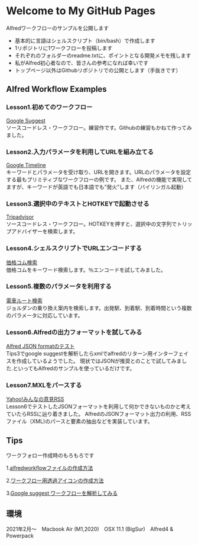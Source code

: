 # Welcome to My GitHub Pages

Alfredワークフローのサンプルを公開します
- 基本的に言語はシェルスクリプト（bin/bash）で作成します
- 1リポジトリに1ワークフローを投稿します
- それぞれのフォルダーのreadme.txtに、ポイントとなる開発メモを残します
- 私がAlfred初心者なので、皆さんの参考になれば幸いです
- トップページ以外はGithubリポジトリでの公開とします（手抜きです）

## Alfred Workflow Examples


### Lesson1.初めてのワークフロー
[Google Suggest](https://github.com/KitanoTamotsu/googlesuggest)<br>
ソースコードレス・ワークフロー。練習作です。Githubの練習もかねて作ってみました。


### Lesson2.入力パラメータを利用してURLを組み立てる
[Google Timeline](https://github.com/KitanoTamotsu/googletimeline)<br>
キーワードとパラメータを受け取り、URLを開きます。URLのパラメータを設定する最もプリミティブなワークフローの例です。
また、Alfredの機能で実現してますが、キーワードが英語でも日本語でも”発火”します（バイリンガル起動）


### Lesson3.選択中のテキストとHOTKEYで起動させる
[Tripadvisor](https://github.com/KitanoTamotsu/tripadvisor)<br>
ソースコードレス・ワークフロー。HOTKEYを押すと、選択中の文字列でトリップアドバイザーを検索します。


### Lesson4.シェルスクリプトでURLエンコードする
[価格コム検索](https://github.com/KitanoTamotsu/kakaku.comKeywordSearch)<br>
価格コムをキーワード検索します。％エンコードを試してみました。


### Lesson5.複数のパラメータを利用する
[電車ルート検索](https://github.com/KitanoTamotsu/norikae)<br>
ジョルダンの乗り換え案内を検索します。出発駅、到着駅、到着時間という複数のパラメータに対応しています。


### Lesson6.Alfredの出力フォーマットを試してみる
[Alfred JSON formatのテスト](https://github.com/KitanoTamotsu/testjson)<br>
Tips3でgoogle suggestを解析したらxmlでalfredのリターン用インターフェイスを作成しているようでした。
現状ではJSONが推奨とのことで試してみました.といってもAlfredのサンプルを使っているだけです。


### Lesson7.MXLをパースする
[Yahoo!みんなの意見RSS](https://github.com/KitanoTamotsu/yahoo)<br>
Lesson6でテストしたJSONフォーマットを利用して何かできないものかと考えていたらRSSに辿り着きました。
AlfredのJSONフォーマット出力の利用、RSSファイル（XML)のパースと要素の抽出などを実装しています。



## Tips
ワークフォロー作成時のもろもろです

 1.[alfredworkflowファイルの作成方法](https://github.com/KitanoTamotsu/tips1/)
 
 2.[ワークフロー用透過アイコンの作成方法](https://github.com/KitanoTamotsu/tips2/)

 3.[Google suggest ワークフローを解析してみる](https://github.com/KitanoTamotsu/tips3/)



## 環境
2021年2月〜　Macbook Air (M1,2020)　OSX 11.1 (BigSur)　Alfred4 & Powerpack
